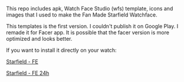 This repo includes apk, Watch Face Studio (wfs) template, icons and images that I used to make the Fan Made Starfield Watchface.

This templates is the first version. I couldn't publish it on Google Play. I remade it for Facer app. It is possible that the facer version is more optimized and looks better. 

If you want to install it directly on your watch:

[Starfield - FE](https://www.facer.io/watchface/Uqxws7Jzsr)

[Starfield - FE 24h](https://www.facer.io/watchface/NqZQIx6jmP)
